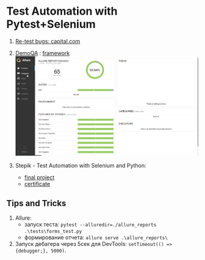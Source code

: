 # Test Automation with Pytest+Selenium

1. [Re-test bugs: capital.com](https://github.com/MikeTaran/CapitalReTests)

2. [DemoQA](https://demoqa.com/) : [framework](https://github.com/MikeTaran/PytestSelenium)
   ![](./Screenshot_1.png)
   
3. Stepik - Test Automation with Selenium and Python:
   * [final project](https://github.com/MikeTaran/stepikFinalProject)
   * [certificate](https://stepik.org/cert/2139632)






## Tips and Tricks
1. Allure:
    * запуск теста: `pytest --alluredir=./allure_reports .\tests\forms_test.py`
    * формирование отчета: `allure serve .\allure_reports\`
2. Запуск дебагера через 5сек для DevTools: `setTimeout(() => {debugger;}, 5000)`. 
